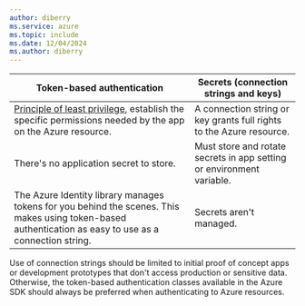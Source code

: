 ```yaml
---
author: diberry
ms.service: azure
ms.topic: include
ms.date: 12/04/2024
ms.author: diberry
---
```


|Token-based authentication|Secrets (connection strings and keys)|
|--|--|
|[Principle of least privilege](https://en.wikipedia.org/wiki/Principle_of_least_privilege), establish the specific permissions needed by the app on the Azure resource. | A connection string or key grants full rights to the Azure resource.|
|There's no application secret to store.| Must store and rotate secrets in app setting or environment variable.|
|The Azure Identity library manages tokens for you behind the scenes. This makes using token-based authentication as easy to use as a connection string.|Secrets aren't managed.|

Use of connection strings should be limited to initial proof of concept apps or development prototypes that don't access production or sensitive data.  Otherwise, the token-based authentication classes available in the Azure SDK should always be preferred when authenticating to Azure resources.